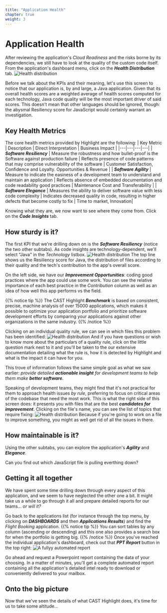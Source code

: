 ```yaml
---
title: "Application Health"
chapter: true
weight: 3
---
```


# Application Health

After reviewing the application's *Cloud Readiness* and the risks borne by its dependencies, we still have to look at the quality of the custom code itself. From the application's dashboard menu, click on the ***Health Distribution*** tab.
![Health distribution](/images/DetailedHealth-1.png)

Before we talk about the KPIs and their meaning, let's use this screen to notice that our application is, by and large, a Java application. Given that its overall health scores are a weighted average of health scores computed for each technology, Java code quality will be the most important driver of said scores. This doesn't mean that other languages should be ignored, though: the abysmal Resiliency score for JavaScript would certainly warrant an investigation.

## Key Health Metrics

The core health metrics provided by Highlight are the following:
| Key Metric | Description | Direct Interpretation | Business Impact |
|---|---|---|---|
| ***Software Resiliency*** |  Measure the robustness and how bullet-proof is the Software against production failure | Reflects presence of code patterns that may comprise vulnerability of the software | Customer Satisfaction, Confidence and Loyalty. Opportunities & Revenue |
| ***Software Agility*** | Measure to indicate the easiness of a development team to understand and maintain an application |   Reflects absence of embedded documentation and code readability good practices | Maintenance Cost and Transferability |
| ***Software Elegance*** | Measures the ability to deliver software value with less code complexity | Indicates decreased quality in code, resulting in higher defects that become costly to fix | Time to market, Innovation|

Knowing what they are, we now want to see where they come from. Click on the ***Code Insights*** tab.

## How sturdy is it?
The first KPI that we're drilling down on is the ***Software Resiliency*** (notice the two other subtabs). As code insights are technology-dependent, we'll select "Java" in the *Technology* listbox. 
![Health distribution](/images/DetailedHealth-2.png)
The top line shows us the Resiliency score for Java, the distribution of files according to their quality and the tech's contribution to the app's overall score.

On the left side, we have our ***Improvement Opportunities***: coding good practices where the app could use some work. You can see the relative importance of each best practice in the *Contribution* column as well as an idea of how well this app performs vs the field.

{{% notice tip %}}
The CAST Highlight ***Benchmark*** is based on consistent, precise, machine analysis of over 15000 applications, which makes it possible to optimize your application portfolio and prioritize software development efforts by comparing your applications against other organizations in the same industry. 
{{% /notice %}} 

Clicking on an individual quality rule, we can see in which files this problem has been identified:
![Health distribution](/images/DetailedHealth-3.png)
And if you have questions or wish to know more about the particulars of a quality rule, click on the little question mark next to it and you'll be taken to the our extensive documentation detailing what the rule is, how it is detected by Highlight and what is the impact it can have for you. 

This trove of information follows the same simple goal as what we saw earlier: *provide detailed **actionable insight** for development teams to help them make **better software***.

Speaking of development teams, they might find that it's not practical for them to approach health issues *by rule*, preferring to focus on critical areas of the codebase that need the most work. This is what the right side of this screen does: it presents you with files that are the best ***candidates for improvement***. Clicking on the file's name, you can see the list of topics that require fixing:
![Health distribution](/images/DetailedHealth-4.png)
Because if you're going to work on a file to improve something, you might as well get rid of all the issues in there.
## How maintainable is it?
Using the other subtabs, you can explore the application's ***Agility*** and ***Elegance***.

Can you find out which JavaScript file is pulling everthing down?

## Getting it all together

We have spent some time drilling down through every aspect of this application, and we seem to have neglected the other one a bit. It might take us a while to go through it all and prepare detailed reports for our teams... *or will it?*

Go back to the applications list (for instance through the top menu, by clicking on ***DASHBOARDS*** and then ***Applications Results***) and find the *Flight Booking* application.
{{% notice tip %}}
You can sort tables by any column (ascending or descending) and this one also provides a search box for when the portfolio is getting big.
{{% /notice %}}
Once you've reached the individual application's dashboard, check out that ***PPT Report*** button in the top right:
![A fullyy automated report](/images/DetailedHealth-5.png)

Go ahead and request a Powerpoint report containing the data of your choosing. In a matter of minutes, you'll get a complete automated report containing all the application's detailed intel ready to download or conveniently delivered to your mailbox.

## Onto the big picture
Now that we've seen the details of what CAST Highlight does, it's time for us to take some altitude...